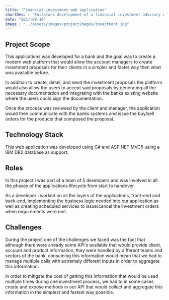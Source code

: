 ```yaml
---
title: "Financial investment web application"
shortDesc : "Fullstack development of a financial investment advisory web platform for a bank, with the main goal of simplifying the process of creating and finalizing investment proposals for both the client and account manager."
date: "2017-08-10"
image : "../assets/images/projectImages/investment.jpg"
---
```

## Project Scope

This applications was developed for a bank and the goal was to create a modern web platform that would allow the account managers to create investment proposals for their clients in a simpler and faster way then what was available before.

In addition to create, detail, and send the investment proposals the platform would also allow the users to accept said proposals by generating all the necessary documentation and integrating with the banks existing website where the users could sign the documentation.

Once the process was reviewed by the client and manager, the application would then communicate with the banks systems and issue the buy/sell orders for the products that composed the proposal.

## Technology Stack

This web application was developed using C# and ASP.NET MVC5 using a IBM DB2 database as support.

## Roles

In this project i was part of a team of 5 developers and was involved in all the phases of the applications lifecycle from start to handover.

As a developer i worked on all the layers of the applications, front-end and back-end, implementing the business logic needed into our application as well as creating scheduled services to issue/cancel the investment orders when requirements were met.

## Challenges

During the project one of the challenges we faced was the fact that although there were already some API's available that would provide client, account and product information, they were handled by different teams and sectors of the bank, consuming this information would mean that we had to manage multiple calls with extremely different inputs in order to aggregate this information.

In order to mitigate the cost of getting this information that would be used multiple times during one investment process, we had to in some cases create and expose methods in our API that would collect and aggregate this information in the simplest and fastest way possible.
